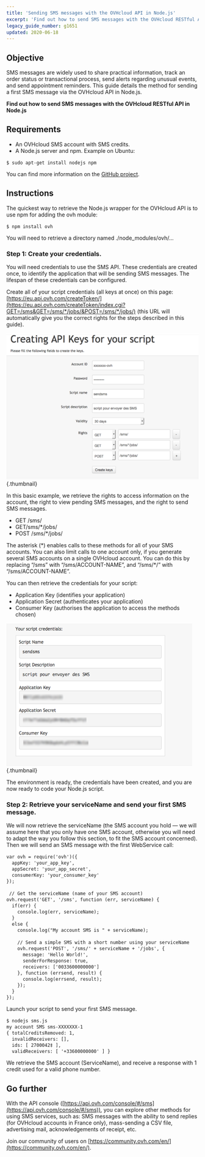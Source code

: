 ```yaml
---
title: 'Sending SMS messages with the OVHcloud API in Node.js'
excerpt: 'Find out how to send SMS messages with the OVHcloud RESTful API in Node.js'
legacy_guide_number: g1651
updated: 2020-06-18
---
```



## Objective

SMS messages are widely used to share practical information, track an order status or transactional process, send alerts regarding unusual events, and send appointment reminders. This guide details the method for sending a first SMS message via the OVHcloud API in Node.js.

**Find out how to send SMS messages with the OVHcloud RESTful API in Node.js**

## Requirements

- An OVHcloud SMS account with SMS credits.
- A Node.js server and npm. Example on Ubuntu:

```
$ sudo apt-get install nodejs npm
```

You can find more information on the [GitHub project](https://github.com/ovh/node-ovh).


## Instructions

The quickest way to retrieve the Node.js wrapper for the OVHcloud API is to use npm for adding the ovh module:

```
$ npm install ovh
```

You will need to retrieve a directory named ./node_modules/ovh/...

### Step 1: Create your credentials.

You will need credentials to use the SMS API. These credentials are created once, to identify the application that will be sending SMS messages. The lifespan of these credentials can be configured.

Create all of your script credentials (all keys at once) on this page:
[https://eu.api.ovh.com/createToken/](https://eu.api.ovh.com/createToken/index.cgi?GET=/sms&GET=/sms/*/jobs/&POST=/sms/*/jobs/) (this URL will automatically give you the correct rights for the steps described in this guide).

![create tokens](images/img_2462.jpg){.thumbnail}

In this basic example, we retrieve the rights to access information on the account, the right to view pending SMS messages, and the right to send SMS messages. 

- GET /sms/
- GET/sms/\*/jobs/
- POST /sms/\*/jobs/


The asterisk (\*) enables calls to these methods for all of your SMS accounts. You can also limit calls to one account only, if you generate several SMS accounts on a single OVHcloud account. You can do this by replacing “/sms” with “/sms/ACCOUNT-NAME”, and  “/sms/\*/” with “/sms/ACCOUNT-NAME”.

You can then retrieve the credentials for your script:

- Application Key (identifies your application)
- Application Secret (authenticates your application)
- Consumer Key (authorises the application to access the methods chosen)


![retrieving tokens](images/img_2463.jpg){.thumbnail}

The environment is ready, the credentials have been created, and you are now ready to code your Node.js script.


### Step 2: Retrieve your serviceName and send your first SMS message.

We will now retrieve the serviceName (the SMS account you hold — we will assume here that you only have one SMS account, otherwise you will need to adapt the way you follow this section, to fit the SMS account concerned). Then we will send an SMS message with the first WebService call:

```
var ovh = require('ovh')({
  appKey: 'your_app_key',
  appSecret: 'your_app_secret',
  consumerKey: 'your_consumer_key'
});
 
 // Get the serviceName (name of your SMS account)
ovh.request('GET', '/sms', function (err, serviceName) {
  if(err) {
    console.log(err, serviceName);
  }
  else {
    console.log("My account SMS is " + serviceName);
 
    // Send a simple SMS with a short number using your serviceName
    ovh.request('POST', '/sms/' + serviceName + '/jobs', {
      message: 'Hello World!',
      senderForResponse: true,
      receivers: ['0033600000000']
    }, function (errsend, result) {
      console.log(errsend, result);
    });
  }
});
```


Launch your script to send your first SMS message.

```
$ nodejs sms.js
my account SMS sms-XXXXXXX-1
{ totalCreditsRemoved: 1,
  invalidReceivers: [],
  ids: [ 2700042‡ ],
  validReceivers: [ '+33600000000' ] }
```


We retrieve the SMS account (ServiceName), and receive a response with 1 credit used for a valid phone number.

## Go further

With the API console ([https://api.ovh.com/console/#/sms](https://api.ovh.com/console/#/sms)), you can explore other methods for using SMS services, such as: SMS messages with the ability to send replies (for OVHcloud accounts in France only), mass-sending a CSV file, advertising mail, acknowledgements of receipt, etc.

Join our community of users on [https://community.ovh.com/en/](https://community.ovh.com/en/).
